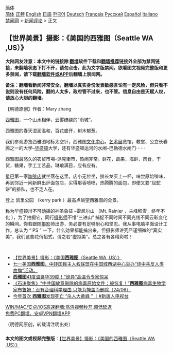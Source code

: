  <!-- 面包屑导航 --> <div class="breadcrumb"><!-- GTranslate: https://gtranslate.io/ -->  <div class="switcher notranslate">  <div class="selected">  <a href="#" onclick="return false;"> 简体</a>  </div>  <div class="option">  <a href="https://www.bannedbook.org" onclick="doGTranslate('zh-CN|zh-CN');jQuery('div.switcher div.selected a').html(jQuery(this).html());return false;" title="简体中文" class="nturl selected"> 简体</a>  <a href="https://www.bannedbook.org/zh-tw/" onclick="doGTranslate('zh-CN|zh-TW');jQuery('div.switcher div.selected a').html(jQuery(this).html());return false;" title="繁體中文" class="nturl"> 正體</a>  <a href="https://www.bannedbook.org/en/" onclick="doGTranslate('zh-CN|en');jQuery('div.switcher div.selected a').html(jQuery(this).html());return false;" title="English" class="nturl"> English</a>  <a href="https://www.bannedbook.org/ja/" onclick="doGTranslate('zh-CN|ja');jQuery('div.switcher div.selected a').html(jQuery(this).html());return false;" title="日本語" class="nturl"> 日語</a>  <a href="https://www.bannedbook.org/ko/" onclick="doGTranslate('zh-CN|ko');jQuery('div.switcher div.selected a').html(jQuery(this).html());return false;" title="한국어" class="nturl"> 한국어</a>  <a href="https://www.bannedbook.org/de/" onclick="doGTranslate('zh-CN|de');jQuery('div.switcher div.selected a').html(jQuery(this).html());return false;" title="Deutsch" class="nturl"> Deutsch</a>  <a href="https://www.bannedbook.org/fr/" onclick="doGTranslate('zh-CN|fr');jQuery('div.switcher div.selected a').html(jQuery(this).html());return false;" title="Français" class="nturl"> Français</a>  <a href="https://www.bannedbook.org/ru/" onclick="doGTranslate('zh-CN|ru');jQuery('div.switcher div.selected a').html(jQuery(this).html());return false;" title="Русский" class="nturl"> Русский</a>  <a href="https://www.bannedbook.org/es/" onclick="doGTranslate('zh-CN|es');jQuery('div.switcher div.selected a').html(jQuery(this).html());return false;" title="Español" class="nturl"> Español</a>  <a href="https://www.bannedbook.org/it/" onclick="doGTranslate('zh-CN|it');jQuery('div.switcher div.selected a').html(jQuery(this).html());return false;" title="Italiano" class="nturl"> Italiano</a>  </div>  </div>      <div class='breadcrumb-sub'><!-- Breadcrumb NavXT 6.3.0 --> <a href="https://www.bannedbook.org/" class="home">禁闻网</a> &gt; <a href="https://www.bannedbook.org/bnews/comments/" class="category">新闻评论</a> &gt; 正文</div></div><h2>【世界美景】摄影：《美国的西雅图（Seattle WA ,US）》</h2> <p class="notice"><b>大陆网友注意：本文中的链接除 <a href="https://github.com/bannedbook/fanqiang" >翻墙</a>软件下载和<a href="https://github.com/killgcd/justmysocks/blob/master/README.md">翻墙推荐</a>链接外全部为禁网链接，未翻墙状态下打不开，请勿点击。此为文字版禁闻，欲看图文视频完整版和更多禁闻，请下载<a href="https://github.com/bannedbook/fanqiang">翻墙软件或APP</a>后翻墙上禁闻网。</p><p>备注：翻墙看新闻非常安全，翻墙以真实身份发表敏感言论有一定风险，但只看不说则没有任何风险，翻的人太多，政府管不过来，也不管。信息自由是天赋人权，请放心大胆的翻墙。</b></p>  <div class="entry"> <p>              <a href="https://i0.wp.com/upload-images-bucket-v64rleca837do.s3.eu-west-1.amazonaws.com/wp-content/uploads/2021/07/19143346/nona_1626641757998973.jpg?fit=1480%2C987&#038;ssl=1" data-caption=""></a>                            </p> <p>【明德原创】作者：Mary zhang</p> <p><a href="https://www.bannedbook.org/bnews/tag/%e8%a5%bf%e9%9b%85%e5%9b%be/" class="st_tag internal_tag" rel="tag" title="标签 西雅图 下的日志">西雅图</a>，一个山水相伴，云雾缭绕的”雨城”。</p> <p>西雅图的春天湿润温和，百花盛开，树木郁葱。</p> <p>我们参观游览西雅图地标太空针，西雅图<a href="https://www.bannedbook.org/bnews/tag/%E6%96%87%E5%8C%96%E4%B8%AD%E5%BF%83/" class="st_tag internal_tag" rel="tag" title="标签 文化中心 下的日志">文化中心</a>，<a href="https://www.bannedbook.org/bnews/tag/%E8%89%BA%E6%9C%AF%E5%B1%95/" class="st_tag internal_tag" rel="tag" title="标签 艺术展 下的日志">艺术展</a>览馆，教堂、公立长春腾之一的大学&#8211;<a href="https://www.bannedbook.org/bnews/tag/%e5%8d%8e%e7%9b%9b%e9%a1%bf/" class="st_tag internal_tag" rel="tag" title="标签 华盛顿 下的日志">华盛顿</a>大学，还有华盛顿运河的水闸&#8211;巴勒德水闸门⋯⋯</p>  <p>西雅图最悠久的农贸市埸&#8211;派克街市，热闹非常。鲜花，蔬果，海鲜，肉食，干货，糖果，手工工艺品，琳琅满目，应有应有。</p> <p>星巴第一家<a href="https://www.bannedbook.org/bnews/tag/%E5%92%96%E5%95%A1%E5%BA%97/" class="st_tag internal_tag" rel="tag" title="标签 咖啡店 下的日志">咖啡店</a>就坐落在这里。店小无位坐，排长龙买上一杯，味尝原始啡味，再到邻近一间新鲜出炉面包店，买得那香喷喷，热腾腾的面包，即便又要“屈蛇饼”的排队，也不乏人在。</p> <p>登上 凯里公园 （kerry park ）最高点眺望西雅图的全景。</p> <p>称为华盛顿卅不可动摇的神圣象征 &#8211;雷尼尔山 （Mt. Rainier ，主峰积雪，终年不化 ），为了拍摄它，同行<a href="https://www.bannedbook.org/bnews/tag/%e6%91%84%e5%bd%b1%e5%b8%88/" class="st_tag internal_tag" rel="tag" title="标签 摄影师 下的日志">摄影师</a>不惜“三进山” 捕捉不同时间不同光线不同云彩变化的瞬间。你若跟随<a href="https://www.bannedbook.org/bnews/tag/%e6%91%84%e5%bd%b1/" class="st_tag internal_tag" rel="tag" title="标签 摄影 下的日志">摄影</a>师出游，务必要有足够耐心和坚忍。我从事电脑平面设计工作，总认为 “ PS &#8221; 一下，什么効果都能搞出来，但摄影师讲究严谨细微的“真实美“，我们这些花俏招式，谓之若&#8221;虚拟美“。总之各有各精彩啦！</p> <p></p>  <p></p> <p></p> <p></p> <p></p> <p></p>  <p></p> <p></p> <p>&nbsp;</p> <ul class='op-related-articles' title='相关阅读'> <li><a href='https://www.bannedbook.org/bnews/comments/20210719/1590236.html' target='_blank'>【世界美景】摄影：《美国<b>西雅图</b>（Seattle WA ,US）》</a></li> <li><a href='https://www.bannedbook.org/bnews/bannedvideo/20210702/1579051.html' target='_blank'>七一美国<b>西雅图</b>，中转国民主人权联盟在中国城西湖中心举办“烧中共反人类血旗”活动。</a></li> <li><a href='https://www.bannedbook.org/bnews/cnnews/20210628/1575838.html' target='_blank'><b>西雅图</b>41度温哥华39度！“诡异”高温令专家惊呆</a></li> <li><a href='https://www.bannedbook.org/bnews/bannedvideo/20210624/1573732.html' target='_blank'>《石涛聚焦》“中共国故意删除的病毒原始文件：被恢复！”<b>西雅图</b>病毒生物学家布鲁姆：没有合理科学理由 只能为掩盖而删除（24/06）</a></li> <li><a href='https://www.bannedbook.org/bnews/bannedvideo/20210618/1569318.html' target='_blank'>今年首次 <b>西雅图</b>发现死亡 “杀人大黄蜂 ” ｜#新唐人电视台</a></li> </ul> <p class="texttj"> <a href="https://github.com/bannedbook/fanqiang/wiki/V2ray%E6%9C%BA%E5%9C%BA" target="_blank">WIN/MAC/安卓/iOS高速翻墙:高清视频秒开,超低延迟</a><br/> <a href="https://github.com/bannedbook/fanqiang/wiki/%E7%A6%81%E9%97%BB%E7%BD%91%E5%AE%89%E5%8D%93%E7%BF%BB%E5%A2%99%E6%96%B0%E9%97%BBAPP" target="_blank">免费PC翻墙、安卓VPN翻墙APP</a></p><p>（明德网原创，转载请注明出处）</p> <a name='sharetosocial'></a>  <div style="margin-bottom:5px;padding-bottom:5px;clear:both"> <div id="archive-pix-1" class="banner-ads"> <!-- AuctionX Display platform tag START --> <div id="26318x728x90x621x_ADSLOT2" clicktrack="%%CLICK_URL_ESC%%"></div> <!-- AuctionX Display platform tag END --> </div> <div id="archive-pix-2" class="banner-ads"> <!-- AuctionX Display platform tag START --> <div id="26315x300x250x621x_ADSLOT2" clicktrack="%%CLICK_URL_ESC%%"></div> <!-- AuctionX Display platform tag END --> </div> </div>  <div id="archive-pix-1" class="banner-ads"> <!-- AuctionX Display platform tag START --> <div id="26318x728x90x621x_ADSLOT3" clicktrack="%%CLICK_URL_ESC%%"></div> <!-- AuctionX Display platform tag END --> </div> <div><b>本文的图文或视频完整版</b>：<a href='https://www.bannedbook.org/bnews/comments/20210720/1590317.html'>【世界美景】摄影：《美国的西雅图（Seattle WA ,US）》</a></div>  </div><!--END ENTRY--> 